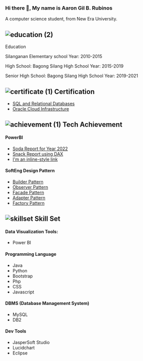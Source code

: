 ### Hi there 👋, My name is Aaron Gil B. Rubinos
A computer science student, from New Era University.

## ![education (2)](https://github.com/user-attachments/assets/a5c99cc3-a3d9-455e-b58e-1950374ad128)
 Education

Silanganan Elementary school
Year: 2010-2015

High School:
Bagong Silang High School
Year: 2015-2019

Senior High School:
Bagong Silang High School
Year: 2019-2021

## ![certificate (1)](https://github.com/user-attachments/assets/7a68abc2-e9b9-451c-ad4e-5550183fffcc) Certification
 * [SQL and Relational Databases](https://courses.cognitiveclass.ai/certificates/86628781831f4ff98bee240654dc812c)
 * [Oracle Cloud Infrastructure](https://catalog-education.oracle.com/pls/certview/sharebadge?id=A383EA9786B43C18DF3E8A2774F2A3960012194934EF26C03ED45815F45C094E)

## ![achievement (1)](https://github.com/user-attachments/assets/9746d1e8-9c5c-401a-8ac5-28888a63cd2b) Tech Achievement
#### PowerBI
 * [Soda Report for Year 2022](https://app.powerbi.com/view?r=eyJrIjoiY2U3ZDcwOGMtYWU0Ny00ZDRmLTkxMjEtMGViNDA1ZDM4ZDBlIiwidCI6ImRmMzU3OGUzLWVmYmItNGMwYS05MTkxLTg4OWM5ZGU0MjY2YyIsImMiOjEwfQ%3D%3D)
 * [Snack Report using DAX](https://app.powerbi.com/view?r=eyJrIjoiYjA2NjIwNDAtNWY2MC00YTBjLWFmNWEtNzFmZDI5MjhiZTgzIiwidCI6ImRmMzU3OGUzLWVmYmItNGMwYS05MTkxLTg4OWM5ZGU0MjY2YyIsImMiOjEwfQ%3D%3D)
 * [I'm an inline-style link](https://www.google.com)

#### SoftEng Design Pattern
 * [Builder Pattern](https://github.com/AaronRubinos/Builder-Pattern.git)
 * [Observer Pattern](https://github.com/AaronRubinos/ObserverPattern.git)
 * [Facade Pattern](https://github.com/AaronRubinos/Facade-Pattern.git)
 * [Adapter Pattern](https://github.com/AaronRubinos/Adapter-Pattern.git)
 * [Factory Pattern](https://github.com/AaronRubinos/factoryPattern.git)

## ![skillset](https://github.com/user-attachments/assets/b4290b9f-57d9-46e8-b795-be53b38cb999) Skill Set
#### Data Visualization Tools:
  * Power BI

#### Programming Language
  * Java
  * Python
  * Bootstrap
  * Php
  * CSS
  * Javascript

#### DBMS (Database Management System)
  * MySQL
  * DB2

#### Dev Tools 
  * JasperSoft Studio
  * Lucidchart
  * Eclipse
<!--
**AaronRubinos/AaronRubinos** is a ✨ _special_ ✨ repository because its `README.md` (this file) appears on your GitHub profile.

Here are some ideas to get you started:

- 🔭 I’m currently working on ...
- 🌱 I’m currently learning ...
- 👯 I’m looking to collaborate on ...
- 🤔 I’m looking for help with ...
- 💬 Ask me about ...
- 📫 How to reach me: ...
- 😄 Pronouns: ...
- ⚡ Fun fact: ...
-->
